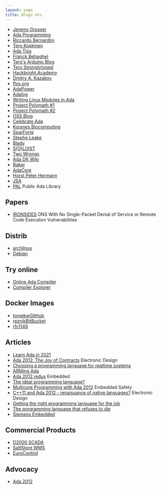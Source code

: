 ```yaml
---
layout: page
title: Blogs etc.
---
```


- [Jeremy Grosser](https://synack.me)
- [Ada Programming](https://ada-programming.blogspot.com)
- [Riccardo Bernardini](https://dev.to/pinotattari)
- [Tero Koskinen](https://hg.sr.ht/~tkoskine)
- [Ada Tips](https://ada.tips)
- [Franck Behaghel](https://franckbehaghel.eu/programming/ada/ada-object/ada-object-programming.php)
- [Tero's Arduino Blog](http://arduino.ada-language.com)
- [Tero Stronglytyped](https://tero.stronglytyped.org/index.html)
- [Hackbright Academy](https://hackbrightacademy.com/blog/ada-language-links/)
- [Dmitry A. Kazakov](http://www.dmitry-kazakov.de)
- [flyx.org](https://flyx.org)
- [AdaPower](http://www.adapower.com)
- [Adalog](https://adalog.fr/en/adalog.html)
- [Writing Linux Modules in Ada](http://www.nihamkin.com/2016/10/23/writing-linux-modules-in-ada-part-1/#writing-linux-modules-in-ada-part-1)
- [Project Polymath #1](http://blog.projectpolymath.org/ada-2012-tutorial_01/)
- [Project Polymath #2](http://blog.projectpolymath.org/ada-2012-tutorial_02/)
- [OSS Blog](https://www.ossblog.org/master-ada-programming-free-books/)
- [Celebrate Ada](http://celebratingada.com)
- [Korsnes Biocomputing](https://korsnesbiocomputing.no)
- [SparForte](http://sparforte.com/)
- [Stephe Leake](https://stephe-leake.org)
- [Blady](https://blady.pagesperso-orange.fr)
- [S(O)LOIST](https://slo-ist.fr)
- [Two Wrongs](https://two-wrongs.com/tags.html#ada)
- [Ada DK Wiki](http://wiki.ada-dk.org)
- [Baker](http://www.cs.fsu.edu/~baker/ada/)
- [AdaCore](https://blog.adacore.com)
- [Horst Peter Hermann](http://www.horstpeterhermann.de/ada_related/resources_on_ada.html)
- [JSA](http://www.jacob-sparre.dk)
- [PAL](https://www.pegasoft.ca/pal.html) Public Ada Library

## Papers

- [IRONSIDES](https://ironsides.martincarlisle.com/globecom_2012.pdf)
DNS With No Single-Packet Denial of Service or Remote Code Execution
Vulnerabilities

## Distrib
- [archlinux](https://wiki.archlinux.org/index.php/Ada)
- [Debian](https://people.debian.org/~lbrenta/debian-ada-policy.html)

## Try online
- [Online Ada Compiler](https://www.tutorialspoint.com/compile_ada_online.php)
- [Compiler Explorer](https://godbolt.org/z/znrqhsYYP)

## Docker Images
- [tomekw](https://hub.docker.com/r/tomekw/ada-gnat/)[GitHub](https://github.com/tomekw/ada-gnat)
- [reznik](https://hub.docker.com/r/reznik/gnat/)[BitBucket](https://bitbucket.org/reznikmm/gnat/src/gpl.2019.slim/)
- [rfc1149](https://hub.docker.com/r/rfc1149/gnat/)

## Articles
- [Learn Ada in 2021](https://opensource.com/article/21/10/learn-ada-2021)
- [Ada 2012: The Joy of Contracts](https://www.electronicdesign.com/technologies/dev-tools/article/21796233/ada-2012-the-joy-of-contracts) Electronic Design
- [Choosing a programming language for realtime systems](https://d2000.ipesoft.com/blog/what-language-is-the-d2000-written/)
- [ARMing Ada](https://www.electronicdesign.com/technologies/embedded-revolution/article/21799681/arming-ada)
- [Ada 2012 redux](https://www.embedded.com/ada-2012-redux/) Embedded
- [The ideal programming language?](https://blogs.mentor.com/colinwalls/blog/2011/08/01/the-ideal-programming-language/)
- [Multicore Programming with Ada 2012](http://files.iccmedia.com/pdf/basdec12p10.pdf) Embedded Safety
- [C++11 and Ada 2012 - renaissance of native languages?](https://www.electronicdesign.com/technologies/embedded-revolution/article/21796232/c11-and-ada-2012-renaissance-of-native-languages) Electronic Design
- [Getting the right programming language for the job](http://mil-embedded.com/guest-blogs/ada-watch-getting-the-right-programming-language-for-the-job/)
- [The programming language that refuses to die](https://www.talentinternational.com.au/blog/2018/03/ada-the-programming-language-that-refuses-to-die-dot-dot-dot)
- [Siemens Embedded](https://blogs.sw.siemens.com/embedded-software/2011/08/01/the-ideal-programming-language/)

## Commercial Products

- [D2000 SCADA](https://d2000.ipesoft.com)
- [SattStore WMS](https://www.consafelogistics.com/products/sattstore-wms/)
- [EuroControl](https://www.eurocontrol.int)

## Advocacy

- [Ada 2012](http://www.ada2012.org)
